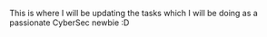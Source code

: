 This is where I will be updating the tasks which I will be doing as a passionate CyberSec newbie :D
